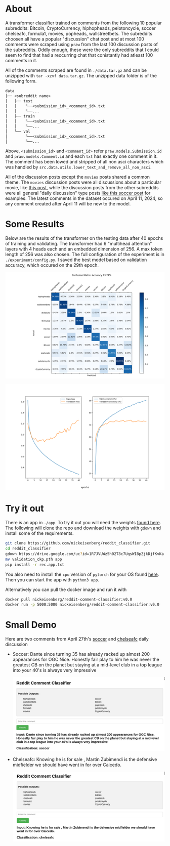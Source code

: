 # About 
A transformer classifier trained on comments from the following 10 popular
subreddits: Bitcoin, CryptoCurrency, hiphopheads, pelotoncycle, soccer
chelseafc, formula1, movies, popheads, wallstreetbets. The subreddits choosen
all have a popular "discussion" chat post and at most 100 comments were scraped
using `praw` from the last 100 discussion posts of the subreddits. Oddly
enough, these were the only subreddits that I could seem to find that had a
reocurring chat that conistantly had atleast 100 comments in it. 

All of the comments scraped are found in `./data.tar.gz` and can be unzipped
with `tar -xzvf data.tar.gz`. The unzipped data folder is of the following
form.

```
data
├── <subreddit name>
│   ├── test
│   │    └──<submission_id>_<comment_id>.txt 
│   │    └──...
│   ├── train
│   │    └──<submission_id>_<comment_id>.txt 
│   │    └──...
│   └── val
│        └──<submission_id>_<comment_id>.txt 
│        └──...
```

Above, `<submission_id>` and `<comment_id>` refer `praw.models.Submission.id` 
and `praw.models.Comment.id` and each `txt` has exactly one comment in it. The 
comment has been lowed and stripped of all non asci characters which was
handled by `src.data.utils.lower_text_and_remove_all_non_asci`.

All of the discussion posts except the `movies` posts shared a common theme.
The `movies` discussion posts were all discussions about a particular movie,
like [this post](https://www.reddit.com/r/movies/comments/1b3jo9s/official_discussion_dune_part_two_spoilers/), 
while the discussion posts from the other subreddits were all general "daily
discussion" type posts [like this soccer post](https://www.reddit.com/r/soccer/comments/1cdcxww/daily_discussion/) 
for examples. The latest comments in the dataset occured on April 11, 2024, so
any comment created after April 11 will be new to the model.


# Some Results 
Below are the results of the transformer on the testing data
after 40 epochs of training and validating. The transformer had 6 "multihead
attention" layers with 4 heads each and an embedded dimension of 256. A max
token length of 256 was also chosen. The full configuration of the experiment
is in `./experiment/config.py`. I saved the best model based on validation
accuracy, which occured on the 29th epoch.

![](./experiment/metrics/evaluation_ep0.png) 

![](./experiment/loss_logs/loss_and_accuracy.png) 


# Try it out 
There is an app in `./app`. To try it out you will need the
weights [found
here](https://drive.google.com/drive/folders/1MdYmlTaZhMoeRNwAw3jc0pDtTFLvWMH-).
The following will clone the repo and download the weights with `gdown` and
install some of the requirements.

```bash 
git clone https://github.com/nickeisenberg/reddit_classifier.git 
cd reddit_classifier 
gdown https://drive.google.com/uc?id=1R7JVUWz5h02T8c7UqsWI8pZjkDjfKvKa 
mv validation_ckp.pth app 
pip install -r rec.app.txt 
```

You also need to install the `cpu` version of `pytorch` for your OS found
[here](https://pytorch.org/). Then you can start the app with `python3 app`.

Alternatively you can pull the docker image and run it with 
```bash 
docker pull nickeisenberg/reddit-comment-classifier:v0.0 
docker run -p 5000:5000 nickeisenberg/reddit-comment-classifier:v0.0 
```

# Small Demo 
Here are two comments from April 27th's
[soccer](https://www.reddit.com/r/soccer/comments/1ce59q1/comment/l1h5nzl/?utm_source=share&utm_medium=web3x&utm_name=web3xcss&utm_term=1&utm_content=share_button)
and
[chelseafc](https://www.reddit.com/r/chelseafc/comments/1cdcy2m/comment/l1fvy53/?utm_source=share&utm_medium=web3x&utm_name=web3xcss&utm_term=1&utm_content=share_button)
daily discussion

* Soccer: Dante since turning 35 has already racked up almost 200 appearances
  for OGC Nice. Honestly fair play to him he was never the greatest CB on the
  planet but staying at a mid-level club in a top league into your 40's is
  always very impressive

  ![](./soccer.png) 

* Chelseafc: Knowing he is for sale , Martín Zubimendi is the defensive
  midfielder we should have went in for over Caicedo.

  ![](./chelsea.png) 
